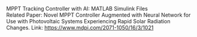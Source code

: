 MPPT Tracking Controller with AI: MATLAB Simulink Files\
Related Paper: Novel MPPT Controller Augmented with Neural Network for Use with Photovoltaic Systems Experiencing Rapid Solar Radiation Changes. Link: https://www.mdpi.com/2071-1050/16/3/1021
